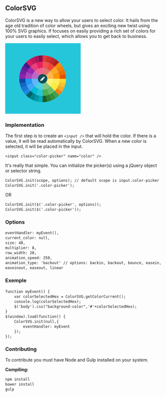 ## ColorSVG

ColorSVG is a new way to allow your users to select color. It hails from the age old tradition of color wheels, but gives an exciting new twist using 100% SVG graphics. If focuses on easily providing a rich set of colors for your users to easily select, which allows you to get back to business.

![ColorWheel](doc/color_wheel.png "ColorWheel")

### Implementation

The first step is to create an `<input />` that will hold the color. If there is a value,
it will be read automatically by ColorSVG. When a new color is selected, it will be placed in the input.
```
<input class="color-picker" name="color" />
```

It's really that simple. You can initialize the picker(s) using a jQuery object or selector string.
```
ColorSVG.init(scope, options); // default scope is input.color-picker
ColorSVG.init('.color-picker');
```
OR
```
ColorSVG.init($('.color-picker', options));
ColorSVG.init($('.color-picker'));
```

### Options

    eventHandler: myEvent(),
    current_color: null,
    size: 40,
    multiplier: 8,
    row_width: 20,
    animation_speed: 250,
    animation_type: 'backout' // options: backin, backout, bounce, easein, easeinout, easeout, linear
    

### Exemple

    function myEvent() {
        var colorSelectedHex = ColorSVG.getColorCurrent();
        console.log(colorSelectedHex);
        $('body').css("background-color",'#'+colorSelectedHex);
    }
    $(window).load(function() {
        ColorSVG.init(null,{
            eventHandler: myEvent
        });
    });

### Contributing

To contribute you must have Node and Gulp installed on your system.

**Compiling:**

```
npm install
bower install
gulp
```
